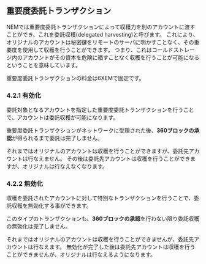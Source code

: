 ## 重要度委託トランザクション

NEMでは重要度委託トランザクションによって収穫力を別のアカウントに渡すことができ、これを委託収穫(delegated harvesting)と呼びます。
これにより、オリジナルのアカウントは秘密鍵をリモートのサーバに明かすことなく、その重要度を使用して収穫を行うことができます。
つまり、これはコールドストレージ内のアカウントがその資本を危険に晒すことなく収穫を行うことが可能になるということを意味しています。

重要度委託トランザクションの料金は6XEMで固定です。

### 4.2.1 有効化

委託対象となるアカウントを指定した重要度委託トランザクションを行うことで、アカウントは委託収穫が可能になります。

重要度委託トランザクションがネットワークに受理された後、**360ブロックの承認**が得られるまで委託は完了しません。

それまではオリジナルのアカウントは収穫を行うことができますが、委託先アカウントは行なえません。
その後は委託先アカウントは収穫を行うことができますが、オリジナルは行なえなくなります。

### 4.2.2 無効化

収穫を委託されたアカウントに対して特別なトランザクションを行うことで、委託収穫を無効化する事ができます。

このタイプのトランザクションも、**360ブロックの承認**を行わない限り委託収穫の無効化は完了しません。

それまではオリジナルのアカウントは収穫を行うことができませんが、委託先アカウントは行なえます。
無効化が完了した後は委託先アカウントは収穫を行うことができませんが、オリジナルは行なえるようになります。
